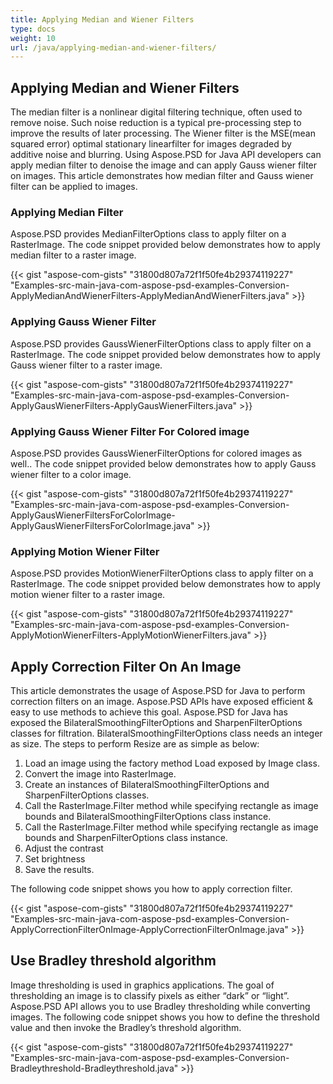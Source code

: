 ```yaml
---
title: Applying Median and Wiener Filters
type: docs
weight: 10
url: /java/applying-median-and-wiener-filters/
---
```


## **Applying Median and Wiener Filters**
The median filter is a nonlinear digital filtering technique, often used to remove noise. Such noise reduction is a typical pre-processing step to improve the results of later processing. The Wiener filter is the MSE(mean squared error) optimal stationary linearfilter for images degraded by additive noise and blurring. Using Aspose.PSD for Java API developers can apply median filter to denoise the image and can apply Gauss wiener filter on images. This article demonstrates how median filter and Gauss wiener filter can be applied to images.
### **Applying Median Filter**
Aspose.PSD provides MedianFilterOptions class to apply filter on a RasterImage. The code snippet provided below demonstrates how to apply median filter to a raster image.


{{< gist "aspose-com-gists" "31800d807a72f1f50fe4b29374119227" "Examples-src-main-java-com-aspose-psd-examples-Conversion-ApplyMedianAndWienerFilters-ApplyMedianAndWienerFilters.java" >}}
### **Applying Gauss Wiener Filter**
Aspose.PSD provides GaussWienerFilterOptions class to apply filter on a RasterImage. The code snippet provided below demonstrates how to apply Gauss wiener filter to a raster image.

{{< gist "aspose-com-gists" "31800d807a72f1f50fe4b29374119227" "Examples-src-main-java-com-aspose-psd-examples-Conversion-ApplyGausWienerFilters-ApplyGausWienerFilters.java" >}}
### **Applying Gauss Wiener Filter For Colored image**
Aspose.PSD provides GaussWienerFilterOptions for colored images as well.. The code snippet provided below demonstrates how to apply Gauss wiener filter to a color image.


{{< gist "aspose-com-gists" "31800d807a72f1f50fe4b29374119227" "Examples-src-main-java-com-aspose-psd-examples-Conversion-ApplyGausWienerFiltersForColorImage-ApplyGausWienerFiltersForColorImage.java" >}}
### **Applying Motion Wiener Filter**
Aspose.PSD provides MotionWienerFilterOptions class to apply filter on a RasterImage. The code snippet provided below demonstrates how to apply motion wiener filter to a raster image.


{{< gist "aspose-com-gists" "31800d807a72f1f50fe4b29374119227" "Examples-src-main-java-com-aspose-psd-examples-Conversion-ApplyMotionWienerFilters-ApplyMotionWienerFilters.java" >}}
## **Apply Correction Filter On An Image**
This article demonstrates the usage of Aspose.PSD for Java to perform correction filters on an image. Aspose.PSD APIs have exposed efficient & easy to use methods to achieve this goal. Aspose.PSD for Java has exposed the BilateralSmoothingFilterOptions and SharpenFilterOptions classes for filtration. BilateralSmoothingFilterOptions class needs an integer as size. The steps to perform Resize are as simple as below:


1. Load an image using the factory method Load exposed by Image class.
1. Convert the image into RasterImage.
1. Create an instances of BilateralSmoothingFilterOptions and SharpenFilterOptions classes.
1. Call the RasterImage.Filter method while specifying rectangle as image bounds and BilateralSmoothingFilterOptions class instance.
1. Call the RasterImage.Filter method while specifying rectangle as image bounds and SharpenFilterOptions class instance.
1. Adjust the contrast
1. Set brightness
1. Save the results.

The following code snippet shows you how to apply correction filter.

{{< gist "aspose-com-gists" "31800d807a72f1f50fe4b29374119227" "Examples-src-main-java-com-aspose-psd-examples-Conversion-ApplyCorrectionFilterOnImage-ApplyCorrectionFilterOnImage.java" >}}
## **Use Bradley threshold algorithm**
Image thresholding is used in graphics applications. The goal of thresholding an image is to classify pixels as either “dark” or “light”. Aspose.PSD API allows you to use Bradley thresholding while converting images. The following code snippet shows you how to define the threshold value and then invoke the Bradley’s threshold algorithm.

{{< gist "aspose-com-gists" "31800d807a72f1f50fe4b29374119227" "Examples-src-main-java-com-aspose-psd-examples-Conversion-Bradleythreshold-Bradleythreshold.java" >}}
